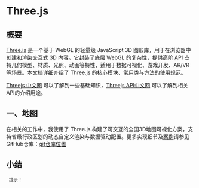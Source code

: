 # Three.js

## 概要

[Three.js](https://threejs.org/) 是一个基于 WebGL 的轻量级 JavaScript 3D 图形库，用于在浏览器中创建和渲染交互式 3D 内容。它封装了底层 WebGL 的复杂性，提供高阶 API 支持几何模型、材质、光照、动画等特性，适用于数据可视化、游戏开发、AR/VR 等场景。本文档详细介绍了 Three.js 的核心模块、常用类与方法的使用规范。

[Threejs 中文网](http://www.webgl3d.cn/pages/aac9ab/) 可以了解到一些基础知识，[Threejs API中文网](http://www.yanhuangxueyuan.com/threejs/docs/index.html) 可以了解到相关API的介绍用途。

## 一、地图

在相关的工作中，我使用了 Three.js 构建了可交互的全国3D地图可视化方案，支持省级行政区划的动态自定义渲染与数据驱动配置。更多实现细节及[案例](https://threehub.cn/#/example)请参见GitHub仓库：[git仓库位置](https://gitee.com/zeMingGit/three-map)

## 小结

` 提示：`
